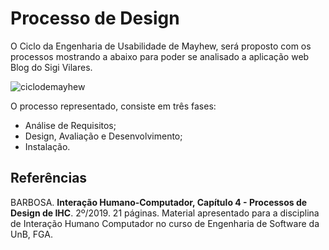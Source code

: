 # Processo de Design

O Ciclo da Engenharia de Usabilidade de Mayhew, será proposto com os processos mostrando a abaixo para poder se analisado a aplicação web Blog do Sigi Vilares.

![ciclodemayhew](https://i.imgur.com/7oV5Bmz.png)

O processo representado, consiste em três fases:

* Análise de Requisitos;
* Design, Avaliação e Desenvolvimento;
* Instalação.

## Referências

BARBOSA. **Interação Humano-Computador, Capítulo 4 - Processos de Design de IHC**. 2º/2019. 21 páginas. Material apresentado para a disciplina de Interação Humano Computador no curso de Engenharia de Software da UnB, FGA.
